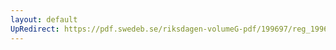 ```yaml
---
layout: default
UpRedirect: https://pdf.swedeb.se/riksdagen-volumeG-pdf/199697/reg_199697/reg_199697_0106.pdf
---
```

